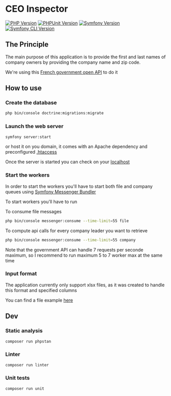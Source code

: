 # CEO Inspector

[![PHP Version](https://img.shields.io/badge/PHP-8.1.5-green.svg)](https://www.php.net/releases/8.1.5.php)
[![PHPUnit Version](https://img.shields.io/badge/PHPUnit-9.6.15-green.svg)](https://phpunit.de/)
[![Symfony Version](https://img.shields.io/badge/Symfony-6.2.14-blue.svg)](https://symfony.com/releases/6.0.20)
[![Symfony CLI Version](https://img.shields.io/badge/SymfonyCLI-5.4.8-blue.svg)](https://symfony.com/releases/6.0.20)

## The Principle

The main purpose of this application is to provide the first and last names of company owners by providing the company name and zip code.

We're using this [French government open API](https://api.gouv.fr/les-api/api-recherche-entreprises) to do it

## How to use

### Create the database
```Bash
php bin/console doctrine:migrations:migrate
```

### Launch the web server
```Bash
symfony server:start
```
or host it on you domain, it comes with an Apache dependency and preconfigured [.htaccess](https://github.com/ThibaultLassiaz/CEOInspector/blob/master/public/.htaccess)

Once the server is started you can check on your [localhost](http://127.0.0.1:8000)

### Start the workers

In order to start the workers you'll have to start both file and company queues using [Symfony Messenger Bundler](https://symfony.com/doc/current/messenger.html)

To start workers you'll have to run 

To consume file messages
```Bash
php bin/console messenger:consume --time-limit=55 file
```

To compute api calls for every company leader you want to retrieve

```Bash
php bin/console messenger:consume --time-limit=55 company
```

Note that the government API can handle 7 requests per seconde maximum, so I recommend to run maximum 5 to 7 worker max at the same time 

### Input format

The application currently only support xlsx files, as it was created to handle this format and specified columns

You can find a file example [here](https://github.com/ThibaultLassiaz/CEOInspector/blob/master/src/Dummy/test_file.xlsx)


## Dev

### Static analysis

```Bash
composer run phpstan
```

### Linter

```Bash
composer run linter
```

### Unit tests

```Bash
composer run unit
```